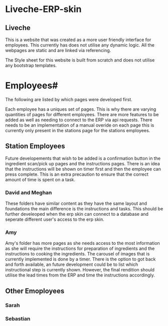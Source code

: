 # Liveche-ERP-skin


## Liveche

This is a website that was created as a more user friendly interface for employees. 
This currently has does not utilise any dynamic logic.
All the webpages are static and are linked via referencing. 

The Style sheet for this website is built from scratch and does not utilise any bootstrap templates.

# Employees#

The following are listed by which pages were developed first.

Each employee has a uniques set of pages. This is why there are varying quantities of pages for different employees.
There are more features to be added as well as needing to connect to the ERP via api requests. 
There needs to be an implementation of a manual overide on each page this is currently only present in the stations page for the stations employees.

## Station Employees

Future developements that wish to be added is a confirmation button in the ingredient scan/pick up pages and the instructions pages. 
There is an idea that the instructions will be shown on timer first and then the employee can press complete. 
This is an extra precaution to ensure that the correct amount of time is spent on a task. 

### David and Meghan

These folders have similar content as they have the same layout and foundations the main difference is the instructions and tasks.
This should be further develeoped when the erp skin can connect to a database and seperate different user's access to the erp skin.

### Amy

Amy's folder has more pages as she needs access to the most information as she will require the instructions for preparation of ingredients and
the instructions to cooking the ingredients.
The carousel of images that is currently implemented is done by a timer. 
There is the option to got back and forth available, an future development could be to list which instructional step is currently shown.
However, the final rendition should utilise the lead times from the ERP and time the instructions accordingly.

## Other Emoployees

### Sarah


### Sebastian


